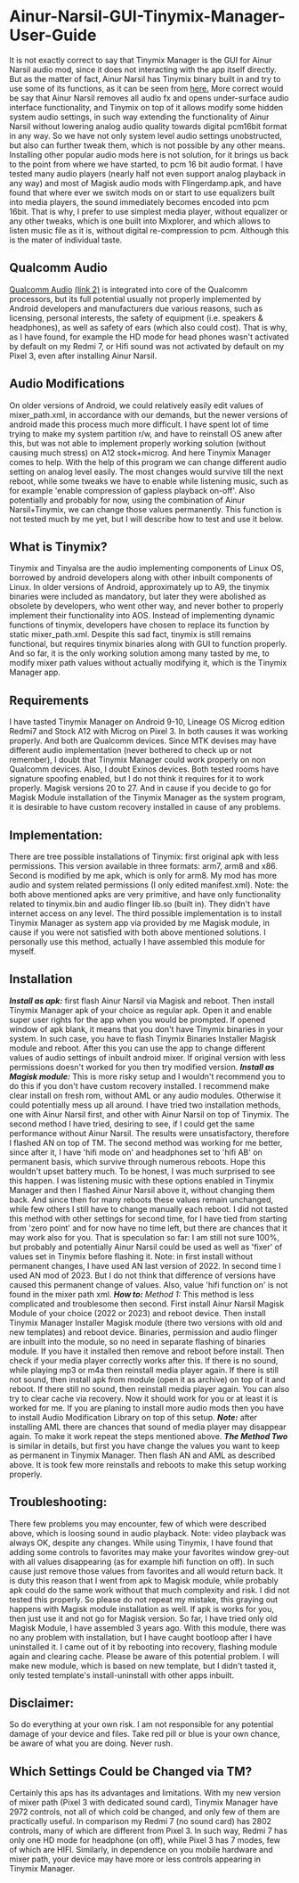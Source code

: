# Ainur-Narsil-GUI-Tinymix-Manager-User-Guide
It is not exactly correct to say that Tinymix Manager is the GUI for Ainur Narsil audio mod, since it does not interacting with the app itself directly. But as the matter of fact, Ainur Narsil has Tinymix binary built in and try to use some of its functions, as it can be seen from [here.](https://github.com/Magisk-Modules-Repo/ainur_narsil/blob/master/service.sh)  More correct would be say that Ainur Narsil removes all audio fx and opens under-surface audio interface functionality, and Tinymix on top of it allows modify some hidden system audio settings, in such way extending the functionality of Ainur Narsil without lowering analog audio quality towards digital pcm16bit format in any way. So we have not only system level audio settings unobstructed, but also can further tweak them, which is not possible by any other means. Installing other popular audio mods here is not solution, for it brings us back to the point from where we have started, to pcm 16 bit audio format. I have tested many audio players (nearly half not even support analog playback in any way) and most of Magisk audio mods with Flingerdamp.apk, and have found that where ever we switch mods on or start to use equalizers built into media players, the sound immediately becomes encoded into pcm 16bit. That is why, I prefer to use simplest media player, without equalizer or any other tweaks, which is one built into Mixplorer, and which allows to listen music file as it is, without digital re-compression to pcm. Although this is the mater of individual taste.
## Qualcomm Audio 
[Qualcomm Audio](https://www.qualcomm.com/products/internet-of-things/consumer/audio)  [(link 2)](https://www.qualcomm.com/products/internet-of-things/consumer/audio/mobile-audio) is integrated into core of the Qualcomm processors, but its full potential usually not properly implemented by Android developers and manufacturers due various reasons, such as licensing, personal interests, the safety of equipment (i.e. speakers & headphones), as well as safety of ears (which also could cost). That is why, as I have found, for example the HD mode for head phones wasn't activated by default on my Redmi 7, or Hifi sound was not activated by default on my Pixel 3, even after installing Ainur Narsil. 
## Audio Modifications
On older versions of Android, we could relatively easily edit values of mixer_path.xml, in accordance with our demands, but the newer versions of android made this process much more difficult. I have spent lot of time trying to make my system partition r/w, and have to reinstall OS anew after this, but was not able to implement properly working solution (without causing much stress) on A12 stock+microg. And here Tinymix Manager comes to help. With the help of this program we can change different audio setting on analog level easily. The most changes would survive till the next reboot, while some tweaks we have to enable while listening music, such as for example 'enable compression of gapless playback on-off'. Also potentially and probably for now, using the combination of Ainur Narsil+Tinymix, we can change those values permanently. This function is not tested much by me yet, but I will describe how to test and use it below.
## What is Tinymix?
Tinymix and Tinyalsa are the audio implementing components of Linux OS, borrowed by android developers along with other inbuilt components of Linux. In older versions of Android, approximately up to A9, the tinymix binaries were included as mandatory, but later they were abolished as obsolete by developers, who went other way, and never bother to properly implement their functionality into AOS. Instead of implementing dynamic functions of tinymix, developers have chosen to replace its function by static mixer_path.xml. Despite this sad fact, tinymix is still remains functional, but requires tinymix binaries along with GUI to function properly. And so far, it is the only working solution among many tasted by me, to modify mixer path values without actually modifying it, which is the Tinymix Manager app.
## Requirements
I have tasted Tinymix Manager on Android 9-10, Lineage OS Microg  edition  Redmi7 and Stock A12 with Microg on Pixel 3. In both causes it was working properly. And both are Qualcomm devices. Since MTK devises may have different audio implementation (never bothered to check up or not remember), I doubt that Tinymix Manager could work properly on non Qualcomm devices. Also, I doubt Exinos devices. Both tested rooms have signature spoofing enabled, but I do not think it requires for it to work properly. Magisk versions 20 to 27. And in cause if you decide to go for Magisk Module installation of the Tinymix Manager as the system program, it is desirable to have custom recovery installed in cause of any problems.
## Implementation:
There are tree possible installations of Tinymix: first original apk with less permissions. This version available in three formats: arm7, arm8 and x86. Second is modified by me apk, which is only for arm8. My mod has more audio and system related permissions (I only edited manifest.xml). Note: the both above mentioned apks are very primitive, and have only functionality related to tinymix.bin and audio flinger lib.so (built in). They didn't have internet access on any level. The third possible implementation is to install Tinymix Manager as system app via provided by me Magisk module, in cause if you were not satisfied with both above mentioned solutions. I personally use this method, actually I have assembled this module for myself.
## Installation

***Install as apk:***   first flash Ainur Narsil via Magisk and reboot. Then install Tinymix Manager apk of your choice as regular apk. Open it and enable super user rights for the app when you would be prompted. If opened window of apk blank, it means that you don't have Tinymix binaries in your system. In such case, you have to flash Tinymix Binaries Installer Magisk module and reboot. After this you can use the app to change different values of audio settings of inbuilt android mixer. If original version with less permissions doesn't worked for you then try modified version. 
***Install as Magisk module:*** This is more risky setup and I wouldn't recommend you to do this if you don't have custom recovery installed. I recommend make clear install on fresh rom, without AML or any audio modules. Otherwise it could potentially mess up all around. I have tried two installation methods, one with Ainur Narsil first, and other with Ainur Narsil on top of Tinymix. The second method I have tried, desiring to see, if I could get the same performance without Ainur Narsil. The results were unsatisfactory, therefore I flashed AN on top of TM. The second method was working for me better, since after it, I have 'hifi mode on' and headphones set to 'hifi AB' on permanent basis, which survive through numerous reboots. Hope this wouldn't upset battery much. To be honest, I was much surprised to see this happen. I was listening music with these options enabled in Tinymix Manager and then I flashed Ainur Narsil above it, without changing them back. And since then for many reboots these values remain unchanged, while few others I still have to change manually each reboot.  I did not tasted this method with other settings for second time, for I have tied from starting from 'zero point' and for now have no time left, but there are chances that it may work also for you. That is speculation so far: I am still not sure 100%, but probably and potentially Ainur Narsil could be used as well as 'fixer' of values set in Tinymix before flashing it. Note: in first install without permanent changes, I have used AN last version of 2022. In second time I used AN mod of 2023. But I do not think that difference of versions have caused this permanent change of values. Also, value 'hifi function on' is not found in the mixer path xml.
***How to:*** *Method 1:* This method is less complicated and troublesome then second. First install Ainur Narsil Magisk Module of your choice (2022 or 2023) and reboot device. Then install Tinymix Manager Installer Magisk module (there two versions with old and new templates) and reboot device. Binaries, permission and audio flinger are inbuilt into the module, so no need in separate flashing of binaries module. If you have it installed then remove and reboot before install. Then check if your media player correctly works after this. If there is no sound, while playing mp3 or m4a then reinstall media player again. If there is still not sound, then install apk from module (open it as archive) on top of it and reboot. If there still no sound, then reinstall media player again. You can also try to clear cache via recovery. Now it should work for you or at least it is worked for me. If you are planing to install more audio mods then you have to install Audio Modification Library on top of this setup. ***Note:*** after installing AML there are chances that sound of media player may disappear again. To make it work repeat the steps mentioned above. 
***The Method Two*** is similar in details, but first you have change the values you want to keep as permanent in Tinymix Manager. Then flash AN and AML as described above. It is took few more reinstalls and reboots to make this setup working properly.
## Troubleshooting:
There few problems you may encounter, few of which were described above, which is loosing sound in audio playback. Note: video playback was always OK, despite any changes. While using Tinymix,   I have found that adding some controls to favorites may make your favorites window grey-out with all values disappearing (as for example hifi function on off). In such cause just remove those values from favorites and all would return back. It is duty this reason that I went from apk to Magisk module, while probably apk could do the same work without that much complexity and risk. I did not tested this properly. So please do not repeat my mistake, this graying out happens with Magisk module installation as well.  If apk is works for you, then just use it and not go for Magisk version. So far, I have tried only old Magisk Module, I have assembled 3 years ago. With this module, there was no any problem with installation, but I have caught bootloop after I have uninstalled it. I came out of it by rebooting into recovery, flashing module again and clearing cache. Please be aware of this potential problem. I will make new module, which is based on new template, but I didn't tasted it, only tested template's install-uninstall with other apps inbuilt. 
## Disclaimer:
So do everything at your own risk. I am not responsible for any potential damage of your device and files. Take red pill or blue is your own chance, be aware of what you are doing. Never rush.
## Which Settings Could be Changed via TM?
Certainly this aps has its advantages and limitations. With my new version of mixer path (Pixel 3 with dedicated sound card), Tinymix Manager have  2972 controls, not all of which cold be changed, and only few of them are practically useful. In comparison my Redmi 7 (no sound card) has 2802 controls, many of which are different from Pixel 3.  In such way, Redmi 7 has only one HD mode for headphone (on off), while Pixel 3 has 7 modes, few of which are HIFI. Similarly, in dependence on you mobile hardware and mixer path, your device may have more or less controls appearing in Tinymix Manager.  

